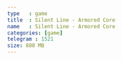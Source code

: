 ```yaml
---
type   : game
title  : Silent Line - Armored Core
name   : Silent Line - Armored Core
categories: [game]
telegram : 1521
size: 888 MB
---
```



